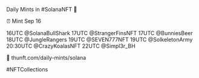 Daily Mints in #SolanaNFT 🚀

⏰ Mint Sep 16

16UTC @SolanaBullShark
17UTC @StrangerFinsNFT
17UTC @BunniesBeer
18UTC @JungleRangers
19UTC @SEVEN777NFT
19UTC @SolkeletonArmy
20:30UTC @CrazyKoalasNFT
22UTC @Simpl3r_BH

🔗 thunft.com/daily-mints/solana

#NFTCollections